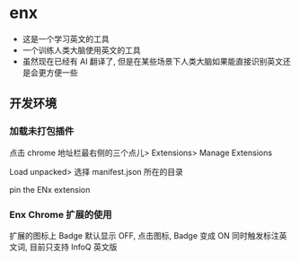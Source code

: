 # enx

- 这是一个学习英文的工具
- 一个训练人类大脑使用英文的工具
- 虽然现在已经有 AI 翻译了, 但是在某些场景下人类大脑如果能直接识别英文还是会更方便一些

## 开发环境

### 加载未打包插件

点击 chrome 地址栏最右侧的三个点儿> Extensions> Manage Extensions

Load unpacked> 选择 manifest.json 所在的目录

pin the ENx extension

### Enx Chrome 扩展的使用

扩展的图标上 Badge 默认显示 OFF, 点击图标, Badge 变成 ON 同时触发标注英文词, 目前只支持 InfoQ 英文版
